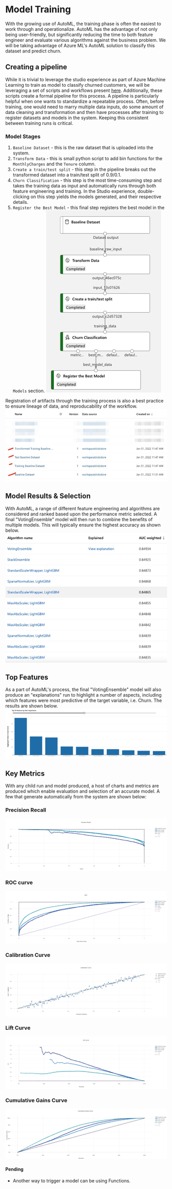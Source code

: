 # Model Training
With the growing use of AutoML, the training phase is often the easiest to work through and operationalize.
AutoML has the advantage of not only being user-friendly, but significantly reducing the time to both feature
engineer and evaluate various algorithms against the business problem. We will be taking advantage of Azure
ML's AutoML solution to classify this dataset and predict churn. 

## Creating a pipeline
While it is trivial to leverage the studio experience as part of Azure Machine Learning to train as model to
classify churned customers, we will be leveraging a set of scripts and workflows present
[here](https://github.com/ts-azure-services/mlops-primer/tree/main/scripts/pipeline). Additionally, these
scripts create a formal pipeline for this process. A pipeline is particularly helpful when one
wants to standardize a repeatable process. Often, before training, one would need to marry multiple data inputs, do
some amount of data cleaning and transformation and then have processes after training to register datasets
and models in the system. Keeping this consistent between training runs is critical.

### Model Stages
1. `Baseline Dataset` - this is the raw dataset that is uploaded into the system.
2. `Transform Data` - this is small python script to add bin functions for the `MonthlyCharges` and the
   `Tenure` column.
3. `Create a train/test split` - this step in the pipeline breaks out the transformed dataset into a
   train/test split of 0.9/0.1.
4. `Churn Classification` - this step is the most time-consuming step and takes the training data as input and
   automatically runs through both feature engineering and training. In the Studio experience, double-clicking
   on this step yields the models generated, and their respective details.
5. `Register the Best Model` - this final step registers the best model in the `Models` section.
![training_process](./imgs/training_process.jpg)

Registration of artifacts through the training process is also a best practice to ensure lineage of data, and reproducability of the
workflow.
![registered_datasets](./imgs/registered_datasets.png)

## Model Results & Selection
With AutoML, a range of different feature engineering and algorithms are considered and ranked based upon the
performance metric selected. A final "VotingEnsemble" model will then run to combine the benefits of multiple
models. This will typically ensure the highest accuracy as shown below.
![model_selection](./imgs/model_selection.jpg)

## Top Features 
As a part of AutoML's process, the final "VotingEnsemble" model will also produce an "explanations" run to
highlight a number of aspects, including which features were most predictive of the target variable, i.e.
Churn. The results are shown below.
![top_features](./imgs/top_features.jpg)

## Key Metrics
With any child run and model produced, a host of charts and metrics are produced which enable evaluation and
selection of an accurate model. A few that generate automatically from the system are shown below:

### Precision Recall 
![precision_recall](./imgs/precision_recall.jpg)

### ROC curve
![roc_curve](./imgs/ROC.jpg)

### Calibration Curve
![calibration_curve](./imgs/calibration_curve.jpg)

### Lift Curve
![lift_curve](./imgs/lift_curve.jpg)

### Cumulative Gains Curve
![cumulative_gains](./imgs/cumulative_gains.jpg)


#### Pending
- Another way to trigger a model can be using Functions.
